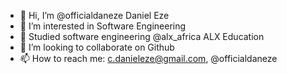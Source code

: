 - 👋 Hi, I’m  @officialdaneze Daniel Eze
- 👀 I’m interested in Software Engineering
- 🌱 Studied software engineering @alx_africa ALX Education
- 💞️ I’m looking to collaborate on Github
- 📫 How to reach me: c.danieleze@gmail.com, @officialdaneze
